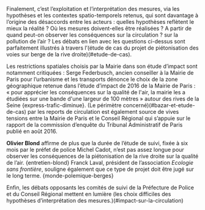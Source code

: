Finalement, c’est l’exploitation et l’interprétation des mesures, via les hypothèses et les contextes spatio-temporels retenus, qui sont davantage à l’origine des désaccords entre les acteurs : quelles hypothèses reflètent le mieux la réalité ? Où les mesures doivent-elles être réalisées ? A partir de quand peut-on observer les conséquences sur la circulation ? sur la pollution de l’air ?
Les débats en lien avec les questions ci-dessus sont parfaitement illustrés à travers l’(étude de cas du projet de piétonisation des voies sur berge de la rive droite)(#etude-de-cas).

Les restrictions spatiales choisis par la Mairie dans son étude d’impact sont notamment critiquées : Serge Federbusch, ancien conseiller à la Mairie de Paris pour l’urbanisme et les transports dénonce le choix de la zone géographique retenue dans l’étude d’impact de 2016 de la Mairie de Paris : « pour apprécier les conséquences sur la qualité de l'air, la mairie les a étudiées sur une bande d'une largeur de 100 mètres » autour des rives de la Seine {express-trafic-diminue}. (Le périmètre concerné)(#bazar-et-etude-de-cas) par les reports de circulation est également source de vives tensions entre la Mairie de Paris et le Conseil Régional qui s’appuie sur le rapport de la commission d’enquête du Tribunal Administratif de Paris publié en août 2016.

**Olivier Blond** affirme de plus que la durée de l’étude de suivi, fixée à six mois par le préfet de police Michel Cadot, n’est pas assez longue pour observer les conséquences de la piétonisation de la rive droite sur la qualité de l’air. {entretien-blond} Franck Laval, président de l’association *Ecologie sans frontière*, souligne également que ce type de projet doit être jugé sur le long terme. {monde-polemique-berges}

Enfin, les débats opposants les comités de suivi de la Préfecture de Police et du Conseil Régional mettent en lumière (les choix difficiles des hypothèses d’interprétation des mesures.)(#impact-sur-la-circulation)
